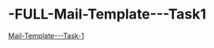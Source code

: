 # -FULL-Mail-Template---Task1

<a href="https://melodious-cucurucho-2a0066.netlify.app/ ">Mail-Template---Task-1</a>
